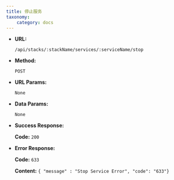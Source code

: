```yaml
---
title: 停止服务
taxonomy:
    category: docs
---
```


* **URL:**

    `/api/stacks/:stackName/services/:serviceName/stop`

* **Method:**

    `POST`

* **URL Params:**

    `None`

* **Data Params:**

    `None`

* **Success Response:**

	**Code:** `200`

* **Error Response:**

	**Code:** `633`
  	
  	**Content:** `{ "message" : "Stop Service Error", "code": "633"}`